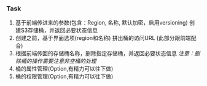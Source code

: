 ### Task

1. 基于前端传进来的参数(包含：Region, 名称, 默认加密，启用versioning) 创建S3存储桶，并返回必要状态信息
2. 创建之前，基于界面选项(region和名称) 拼出桶的访问URL (此部分跟前端配合)
3. 根据前端传回的存储桶名称，删除指定存储桶，并返回必要状态信息
    *注意：删除桶的操作需要注意非空桶的处理*
4. 桶的属性管理(Option,有精力可以往下做)
5. 桶的权限管理(Option,有精力可以往下做)
